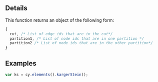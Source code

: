 ## Details


This function returns an object of the following form:

```js
{
  cut, /* List of edge ids that are in the cut*/
  partition1, /* List of node ids that are in one partition */
  partition2 /* List of node ids that are in the other partition*/
}
```

## Examples

```js
var ks = cy.elements().kargerStein();
```